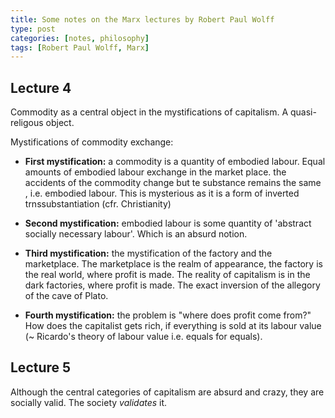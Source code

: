 ```yaml
---
title: Some notes on the Marx lectures by Robert Paul Wolff
type: post
categories: [notes, philosophy]
tags: [Robert Paul Wolff, Marx]
---
```


## Lecture 4

Commodity as a central object in the mystifications of capitalism. A quasi-
religous object.

Mystifications of commodity exchange:

- **First mystification:** a commodity is a quantity of embodied labour.  Equal
  amounts of embodied labour exchange in the market place. the accidents of the
commodity change but te substance remains the same , i.e.  embodied labour.
This is mysterious as it is a form of inverted trnssubstantiation (cfr.
Christianity)

- **Second mystification:** embodied labour is some quantity of 'abstract
  socially necessary labour'. Which is an absurd notion. 

- **Third mystification:** the mystification of the factory and the
  marketplace.  The marketplace is the realm of appearance, the factory is the
real world, where profit is made. The reality of capitalism is in the dark
factories, where profit is made. The exact inversion of the allegory of the
cave of Plato.

- **Fourth mystification:** the problem is "where does profit come from?" How
  does the capitalist gets rich, if everything is sold at its labour value (~
Ricardo's theory of labour value i.e. equals for equals).

## Lecture 5

Although the central categories of capitalism are absurd and crazy, they are 
socially valid. The society *validates* it.

